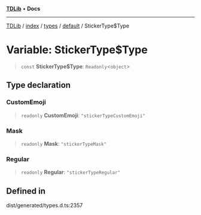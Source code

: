 [**TDLib**](../../../../../../README.md) • **Docs**

***

[TDLib](../../../../../../modules.md) / [index](../../../../../README.md) / [types](../../../README.md) / [default](../README.md) / StickerType$Type

# Variable: StickerType$Type

> `const` **StickerType$Type**: `Readonly`\<`object`\>

## Type declaration

### CustomEmoji

> `readonly` **CustomEmoji**: `"stickerTypeCustomEmoji"`

### Mask

> `readonly` **Mask**: `"stickerTypeMask"`

### Regular

> `readonly` **Regular**: `"stickerTypeRegular"`

## Defined in

dist/generated/types.d.ts:2357
